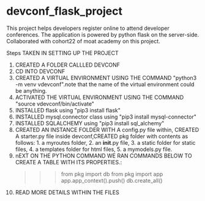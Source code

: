 # devconf_flask_project
This project helps developers register online to attend developer conferences. The application is powered by python flask on the server-side.
Collaborated with cohort22 of moat academy on this project.

Steps TAKEN IN SETTING UP THE PROJECT

1. CREATED A FOLDER CALLLED DEVCONF
2. CD INTO DEVCONF
3. CREATED A VIRTUAL ENVIRONMENT USING THE COMMAND "python3 -m venv vdevconf".note that the name of the virtual environment could be anything.
4. ACTIVATED THE VIRTUAL ENVIRONMENT USING THE COMMAND "source vdevconf/bin/activate"
5. INSTALLED flask using "pip3 install flask"
6. INSTALLED mysql.connector class using "pip3 install mysql-connector"
7. INSTALLED SQLALCHEMY using "pip3 install sql_alchemy"
8. CREATED AN INSTANCE FOLDER WITH A config.py file within, CREATED A starter.py file inside devconf,CREATED pkg folder with contents as follows: 1. a myroutes folder, 2. an __init__.py file, 3. a static folder for static files, 4. a templates folder for html files, 5. a mymodels.py file.
9. nEXT ON THE PYTHON COMMAND WE RAN  COMMANDS BELOW TO CREATE A TABLE WITH ITS PROPERTIES.:
	>>>from pkg import db
	>>>from pkg import app
	>>>app.app_context().push()
	>>>db.create_all()
10. READ MORE DETAILS WITHIN THE FILES
